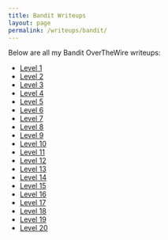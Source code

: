 ```yaml
---
title: Bandit Writeups
layout: page
permalink: /writeups/bandit/
---
```

Below are all my Bandit OverTheWire writeups:

<ul>
  <li><a href="/writeups/bandit/level1/">Level 1</a></li>
  <li><a href="/writeups/bandit/level2/">Level 2</a></li>
  <li><a href="/writeups/bandit/level3/">Level 3</a></li>
  <li><a href="/writeups/bandit/level1/">Level 4</a></li>
  <li><a href="/writeups/bandit/level2/">Level 5</a></li>
  <li><a href="/writeups/bandit/level3/">Level 6</a></li>
  <li><a href="/writeups/bandit/level1/">Level 7</a></li>
  <li><a href="/writeups/bandit/level2/">Level 8</a></li>
  <li><a href="/writeups/bandit/level3/">Level 9</a></li>
  <li><a href="/writeups/bandit/level1/">Level 10</a></li>
  <li><a href="/writeups/bandit/level2/">Level 11</a></li>
  <li><a href="/writeups/bandit/level3/">Level 12</a></li>
  <li><a href="/writeups/bandit/level2/">Level 13</a></li>
  <li><a href="/writeups/bandit/level3/">Level 14</a></li>
  <li><a href="/writeups/bandit/level1/">Level 15</a></li>
  <li><a href="/writeups/bandit/level2/">Level 16</a></li>
  <li><a href="/writeups/bandit/level3/">Level 17</a></li>
  <li><a href="/writeups/bandit/level1/">Level 18</a></li>
  <li><a href="/writeups/bandit/level2/">Level 19</a></li>
  <li><a href="/writeups/bandit/level3/">Level 20</a></li>
</ul>



